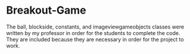 # Breakout-Game
The ball, blockside, constants, and imageviewgameobjects classes were written by my professor in order for the students to complete the code. They are included because they are necessary in order for the project to work.
